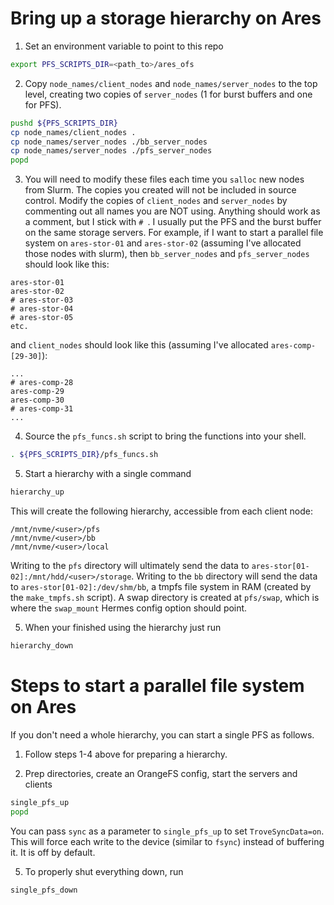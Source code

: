 # Bring up a storage hierarchy on Ares

1. Set an environment variable to point to this repo

```bash
export PFS_SCRIPTS_DIR=<path_to>/ares_ofs
```

2. Copy `node_names/client_nodes` and `node_names/server_nodes` to the top
   level, creating two copies of `server_nodes` (1 for burst buffers and one for
   PFS).

```bash
pushd ${PFS_SCRIPTS_DIR}
cp node_names/client_nodes .
cp node_names/server_nodes ./bb_server_nodes
cp node_names/server_nodes ./pfs_server_nodes
popd
```

3. You will need to modify these files each time you `salloc` new nodes from
   Slurm. The copies you created will not be included in source control. Modify
   the copies of `client_nodes` and `server_nodes` by commenting out all names
   you are NOT using. Anything should work as a comment, but I stick with `# `.
   I usually put the PFS and the burst buffer on the same storage servers. For
   example, if I want to start a parallel file system on `ares-stor-01` and
   `ares-stor-02` (assuming I've allocated those nodes with slurm), then
   `bb_server_nodes` and `pfs_server_nodes` should look like this:

```
ares-stor-01
ares-stor-02
# ares-stor-03
# ares-stor-04
# ares-stor-05
etc.
```

   and `client_nodes` should look like this (assuming I've allocated `ares-comp-[29-30]`):

```
...
# ares-comp-28
ares-comp-29
ares-comp-30
# ares-comp-31
...
```

4. Source the `pfs_funcs.sh` script to bring the functions into your shell.

```bash
. ${PFS_SCRIPTS_DIR}/pfs_funcs.sh
```

5. Start a hierarchy with a single command

```bash
hierarchy_up
```

   This will create the following hierarchy, accessible from each client node:

```
/mnt/nvme/<user>/pfs
/mnt/nvme/<user>/bb
/mnt/nvme/<user>/local
```

  Writing to the `pfs` directory will ultimately send the data to
  `ares-stor[01-02]:/mnt/hdd/<user>/storage`. Writing to the `bb` directory will
  send the data to `ares-stor[01-02]:/dev/shm/bb`, a tmpfs file system in RAM
  (created by the `make_tmpfs.sh` script). A swap directory is created at
  `pfs/swap`, which is where the `swap_mount` Hermes config option should point.

5. When your finished using the hierarchy just run

```bash
hierarchy_down
```

# Steps to start a parallel file system on Ares

If you don't need a whole hierarchy, you can start a single PFS as follows.

1. Follow steps 1-4 above for preparing a hierarchy.

2. Prep directories, create an OrangeFS config, start the servers and clients

```bash
single_pfs_up
popd
```

   You can pass `sync` as a parameter to `single_pfs_up` to set
   `TroveSyncData=on`. This will force each write to the device (similar to
   `fsync`) instead of buffering it. It is off by default.

5. To properly shut everything down, run

```bash
single_pfs_down
```

